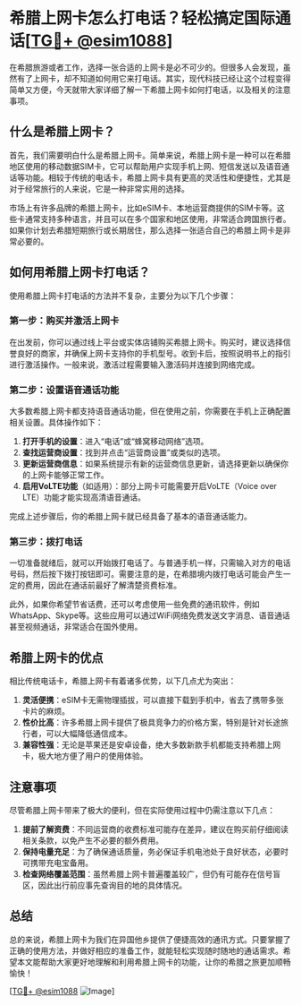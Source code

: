 # 希腊上网卡怎么打电话？轻松搞定国际通话[[TG💪+ @esim1088](https://t.me/s/esim1088)]

在希腊旅游或者工作，选择一张合适的上网卡是必不可少的。但很多人会发现，虽然有了上网卡，却不知道如何用它来打电话。其实，现代科技已经让这个过程变得简单又方便，今天就带大家详细了解一下希腊上网卡如何打电话，以及相关的注意事项。

## 什么是希腊上网卡？

首先，我们需要明白什么是希腊上网卡。简单来说，希腊上网卡是一种可以在希腊地区使用的移动数据SIM卡，它可以帮助用户实现手机上网、短信发送以及语音通话等功能。相较于传统的电话卡，希腊上网卡具有更高的灵活性和便捷性，尤其是对于经常旅行的人来说，它是一种非常实用的选择。

市场上有许多品牌的希腊上网卡，比如eSIM卡、本地运营商提供的SIM卡等。这些卡通常支持多种语言，并且可以在多个国家和地区使用，非常适合跨国旅行者。如果你计划去希腊短期旅行或长期居住，那么选择一张适合自己的希腊上网卡是非常必要的。

## 如何用希腊上网卡打电话？

使用希腊上网卡打电话的方法并不复杂，主要分为以下几个步骤：

### 第一步：购买并激活上网卡

在出发前，你可以通过线上平台或实体店铺购买希腊上网卡。购买时，建议选择信誉良好的商家，并确保上网卡支持你的手机型号。收到卡后，按照说明书上的指引进行激活操作。一般来说，激活过程需要输入激活码并连接到网络完成。

### 第二步：设置语音通话功能

大多数希腊上网卡都支持语音通话功能，但在使用之前，你需要在手机上正确配置相关设置。具体操作如下：

1. **打开手机的设置**：进入“电话”或“蜂窝移动网络”选项。
2. **查找运营商设置**：找到并点击“运营商设置”或类似的选项。
3. **更新运营商信息**：如果系统提示有新的运营商信息更新，请选择更新以确保你的上网卡能够正常工作。
4. **启用VoLTE功能**（如适用）：部分上网卡可能需要开启VoLTE（Voice over LTE）功能才能实现高清语音通话。

完成上述步骤后，你的希腊上网卡就已经具备了基本的语音通话能力。

### 第三步：拨打电话

一切准备就绪后，就可以开始拨打电话了。与普通手机一样，只需输入对方的电话号码，然后按下拨打按钮即可。需要注意的是，在希腊境内拨打电话可能会产生一定的费用，因此在通话前最好了解清楚资费标准。

此外，如果你希望节省话费，还可以考虑使用一些免费的通讯软件，例如WhatsApp、Skype等。这些应用可以通过WiFi网络免费发送文字消息、语音通话甚至视频通话，非常适合在国外使用。

## 希腊上网卡的优点

相比传统电话卡，希腊上网卡有着诸多优势，以下几点尤为突出：

1. **灵活便携**：eSIM卡无需物理插拔，可以直接下载到手机中，省去了携带多张卡片的麻烦。
2. **性价比高**：许多希腊上网卡提供了极具竞争力的价格方案，特别是针对长途旅行者，可以大幅降低通信成本。
3. **兼容性强**：无论是苹果还是安卓设备，绝大多数新款手机都能支持希腊上网卡，极大地方便了用户的使用体验。

## 注意事项

尽管希腊上网卡带来了极大的便利，但在实际使用过程中仍需注意以下几点：

1. **提前了解资费**：不同运营商的收费标准可能存在差异，建议在购买前仔细阅读相关条款，以免产生不必要的额外费用。
2. **保持电量充足**：为了确保通话质量，务必保证手机电池处于良好状态，必要时可携带充电宝备用。
3. **检查网络覆盖范围**：虽然希腊上网卡普遍覆盖较广，但仍有可能存在信号盲区，因此出行前应事先查询目的地的具体情况。

## 总结

总的来说，希腊上网卡为我们在异国他乡提供了便捷高效的通讯方式。只要掌握了正确的使用方法，并做好相应的准备工作，就能轻松实现随时随地的通话需求。希望本文能帮助大家更好地理解和利用希腊上网卡的功能，让你的希腊之旅更加顺畅愉快！

[[TG💪+ @esim1088](https://t.me/s/esim1088) ![Image](https://i.postimg.cc/4NQfJmqS/Snipaste-2025-05-13-00-14-12.png)]